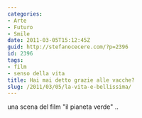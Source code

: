 ```yaml
---
categories:
- Arte
- Futuro
- Smile
date: 2011-03-05T15:12:45Z
guid: http://stefanocecere.com/?p=2396
id: 2396
tags:
- film
- senso della vita
title: Hai mai detto grazie alle vacche?
slug: /2011/03/05/la-vita-e-bellissima/
---
```


una scena del film "il pianeta verde" ..